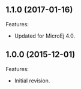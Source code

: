 <!--
	Markdown
-->
<!--
Changelog template:

## Revision (YYYY-mm-dd)
Features:
  - List here the new features.
  
Bugfixes:
  - List here the bug fixes.
-->

## 1.1.0 (2017-01-16)
Features:
  - Updated for MicroEj 4.0.
  
## 1.0.0 (2015-12-01)
Features:
  - Initial revision.

